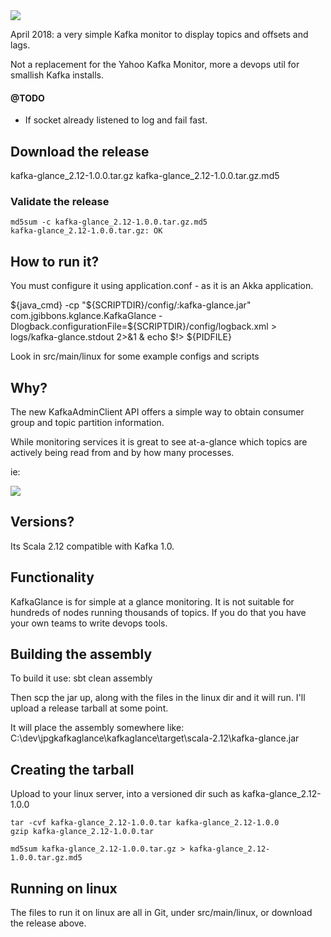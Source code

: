 <img src="https://pendared.github.io/jpgkafkaglance/images/kglance.png">

April 2018: a very simple Kafka monitor to display topics and offsets and lags.

Not a replacement for the Yahoo Kafka Monitor, more a devops util for smallish Kafka installs.

#### @TODO
- If socket already listened to log and fail fast.

## Download the release

<a ref="https://pendared.github.io/jpgkafkaglance/releases/kafka-glance_2.12-1.0.0.tar.gz">kafka-glance_2.12-1.0.0.tar.gz</a>
<a ref="https://pendared.github.io/jpgkafkaglance/releases/kafka-glance_2.12-1.0.0.tar.gz.md5">kafka-glance_2.12-1.0.0.tar.gz.md5</a>

### Validate the release

```
md5sum -c kafka-glance_2.12-1.0.0.tar.gz.md5
kafka-glance_2.12-1.0.0.tar.gz: OK
```

## How to run it?

You must configure it using application.conf - as it is an Akka application.

${java_cmd} -cp "${SCRIPTDIR}/config/:kafka-glance.jar" com.jgibbons.kglance.KafkaGlance -Dlogback.configurationFile=${SCRIPTDIR}/config/logback.xml > logs/kafka-glance.stdout 2>&1 & echo $!> ${PIDFILE}

Look in src/main/linux for some example configs and scripts

## Why?

The new KafkaAdminClient API offers a simple way to obtain consumer group and topic partition information.

While monitoring services it is great to see at-a-glance which topics are actively being read from and by how many processes.

ie:

<img src="https://pendared.github.io/jpgkafkaglance/images/kglance_topics_v1.0.0.png">

## Versions?

Its Scala 2.12 compatible with Kafka 1.0.

## Functionality

KafkaGlance is for simple at a glance monitoring.  It is not suitable for hundreds of nodes running thousands of topics.
If you do that you have your own teams to write devops tools.

## Building the assembly
To build it use:
sbt clean assembly

Then scp the jar up, along with the files in the linux dir and it will run.
I'll upload a release tarball at some point.

It will place the assembly somewhere like:
C:\dev\jpgkafkaglance\kafkaglance\target\scala-2.12\kafka-glance.jar

## Creating the tarball

Upload to your linux server, into a versioned dir such as kafka-glance_2.12-1.0.0

```
tar -cvf kafka-glance_2.12-1.0.0.tar kafka-glance_2.12-1.0.0
gzip kafka-glance_2.12-1.0.0.tar

md5sum kafka-glance_2.12-1.0.0.tar.gz > kafka-glance_2.12-1.0.0.tar.gz.md5
```

## Running on linux

The files to run it on linux are all in Git, under src/main/linux, or download the release above.

